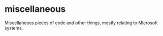 miscellaneous
=============

Miscellaneous pieces of code and other things, mostly relating to Microsoft systems.
